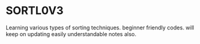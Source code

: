# SORTL0V3
Learning various types of sorting techniques.
beginner friendly codes.
will keep on updating easily understandable notes also.
